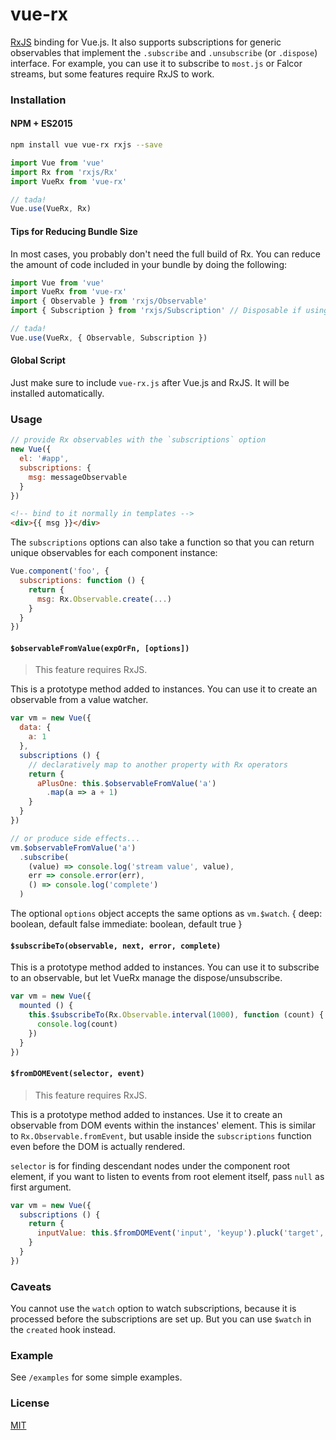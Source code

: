 # vue-rx

[RxJS](https://github.com/ReactiveX/rxjs) binding for Vue.js.
It also supports subscriptions for generic observables that implement the `.subscribe` and `.unsubscribe` (or `.dispose`) interface.
For example, you can use it to subscribe to `most.js` or Falcor streams, but some features require RxJS to work.

### Installation

#### NPM + ES2015

``` bash
npm install vue vue-rx rxjs --save
```

``` js
import Vue from 'vue'
import Rx from 'rxjs/Rx'
import VueRx from 'vue-rx'

// tada!
Vue.use(VueRx, Rx)
```

#### Tips for Reducing Bundle Size

In most cases, you probably don't need the full build of Rx. You can reduce the amount of code included in your bundle by doing the following:

``` js
import Vue from 'vue'
import VueRx from 'vue-rx'
import { Observable } from 'rxjs/Observable'
import { Subscription } from 'rxjs/Subscription' // Disposable if using RxJS4

// tada!
Vue.use(VueRx, { Observable, Subscription })
```

#### Global Script

Just make sure to include `vue-rx.js` after Vue.js and RxJS. It will be installed automatically.

### Usage

``` js
// provide Rx observables with the `subscriptions` option
new Vue({
  el: '#app',
  subscriptions: {
    msg: messageObservable
  }
})
```

``` html
<!-- bind to it normally in templates -->
<div>{{ msg }}</div>
```

The `subscriptions` options can also take a function so that you can return unique observables for each component instance:

``` js
Vue.component('foo', {
  subscriptions: function () {
    return {
      msg: Rx.Observable.create(...)
    }
  }
})
```

#### `$observableFromValue(expOrFn, [options])`

> This feature requires RxJS.

This is a prototype method added to instances. You can use it to create an observable from a value watcher.

``` js
var vm = new Vue({
  data: {
    a: 1
  },
  subscriptions () {
    // declaratively map to another property with Rx operators
    return {
      aPlusOne: this.$observableFromValue('a')
        .map(a => a + 1)
    }
  }
})

// or produce side effects...
vm.$observableFromValue('a')
  .subscribe(
    (value) => console.log('stream value', value),
    err => console.error(err),
    () => console.log('complete')
  )
```

The optional `options` object accepts the same options as `vm.$watch`.
{
  deep: boolean, default false
  immediate: boolean, default true
}

#### `$subscribeTo(observable, next, error, complete)`

This is a prototype method added to instances. You can use it to subscribe to an observable, but let VueRx manage the dispose/unsubscribe.

``` js
var vm = new Vue({
  mounted () {
    this.$subscribeTo(Rx.Observable.interval(1000), function (count) {
      console.log(count)
    })
  }
})
```

#### `$fromDOMEvent(selector, event)`

> This feature requires RxJS.

This is a prototype method added to instances. Use it to create an observable from DOM events within the instances' element. This is similar to `Rx.Observable.fromEvent`, but usable inside the `subscriptions` function even before the DOM is actually rendered.

`selector` is for finding descendant nodes under the component root element, if you want to listen to events from root element itself, pass `null` as first argument.

``` js
var vm = new Vue({
  subscriptions () {
    return {
      inputValue: this.$fromDOMEvent('input', 'keyup').pluck('target', 'value')
    }
  }
})
```

### Caveats

You cannot use the `watch` option to watch subscriptions, because it is processed before the subscriptions are set up. But you can use `$watch` in the `created` hook instead.

### Example

See `/examples` for some simple examples.

### License

[MIT](http://opensource.org/licenses/MIT)
